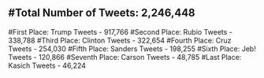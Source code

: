 #Total Number of Tweets: 2,246,448 
---
#First Place: Trump Tweets - 917,766
#Second Place: Rubio Tweets - 338,788
#Third Place: Clinton Tweets - 322,654
#Fourth Place: Cruz Tweets - 254,030
#Fifth Place: Sanders Tweets - 198,255
#Sixth Place: Jeb! Tweets - 120,866
#Seventh Place: Carson Tweets - 48,785
#Last Place: Kasich Tweets - 46,224

